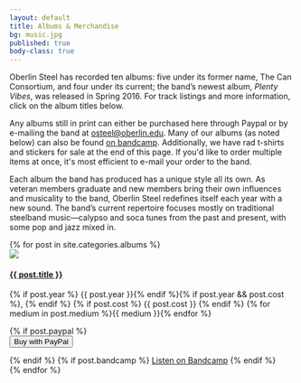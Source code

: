 ```yaml
---
layout: default
title: Albums & Merchandise
bg: music.jpg
published: true
body-class: true
---
```


Oberlin Steel has recorded ten albums: five under its former name, The Can Consortium, and four under its current; the band’s newest album, _Plenty Vibes_, was released in Spring 2016. For track listings and more information, click on the album titles below.

Any albums still in print can either be purchased here through Paypal or by e-mailing the band at [osteel@oberlin.edu](osteel@oberlin.edu). Many of our albums (as noted below) can also be found [on bandcamp](http://oberlinsteel.bandcamp.com). Additionally, we have rad t-shirts and stickers for sale at the end of this page. If you'd like to order multiple items at once, it's most efficient to e-mail your order to the band.

Each album the band has produced has a unique style all its own. As veteran members graduate and new members bring their own influences and musicality to the band, Oberlin Steel redefines itself each year with a new sound. The band’s current repertoire focuses mostly on traditional steelband music—calypso and soca tunes from the past and present, with some pop and jazz mixed in.

<div class="row clearfix margin-leader">
	{% for post in site.categories.albums %}
		<div class="col-xs-12 col-sm-4 card-wrapper">
			<div class="card row clearfix">
				<a href="{{ site.baseurl }}{{ post.url }}" class="col-xs-6 col-sm-12">
					<img class="img-responsive" src="{{ site.baseurl }}{{ site.image_url }}/albums{% if post.thumb %}-small{% endif %}/{{ post.image }}">
				</a>
				<div class="col-xs-6 col-sm-12">
					<a href="{{ site.baseurl }}{{ post.url }}">
						<h4>{{ post.title }}</h4>
					</a>
					<p>
						{% if post.year %}
							{{ post.year }}{% endif %}{% if post.year && post.cost %},
						{% endif %}
						{% if post.cost %}
							{{ post.cost }}
						{% endif %} <span>{% for medium in post.medium %}<span class="slash-list-item">{{ medium }}</span>{% endfor %}</span>
					</p>
					{% if post.paypal %}
						<form action="https://www.paypal.com/cgi-bin/webscr" method="post" target="_blank">
							<input type="hidden" name="cmd" value="_s-xclick">
							<input type="hidden" name="hosted_button_id" value="{{ post.paypal }}">
								<input type="submit" class="a" name="submit" value="Buy with PayPal">
						</form>
					{% endif %}
					{% if post.bandcamp %}
						<a href="http://oberlinsteel.bandcamp.com/album/{{ post.bandcamp }}">Listen on Bandcamp</a>
					{% endif %}
				</div>
			</div>
		</div>
	{% endfor %}
</div>

